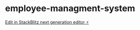 # employee-managment-system

[Edit in StackBlitz next generation editor ⚡️](https://stackblitz.com/~/github.com/AbdulrahmanFa2hy/employee-managment-system)